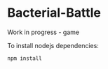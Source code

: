 Bacterial-Battle
================

Work in progress - game

To install nodejs dependencies:

    npm install